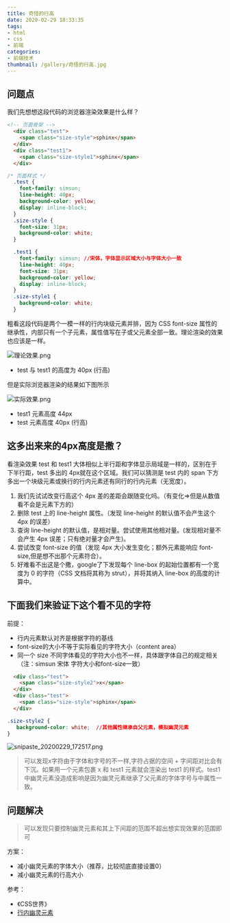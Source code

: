 ```yaml
---
title: 奇怪的行高
date: 2020-02-29 18:33:35
tags:
- html
- css
- 前端
categories:
- 前端技术
thumbnail: /gallery/奇怪的行高.jpg
---
```

## 问题点

我们先想想这段代码的浏览器渲染效果是什么样？

```html
<!-- 页面骨架 -->
  <div class="test">
    <span class="size-style">sphinx</span>
  </div>
  <div class="test1">
    <span class="size-style1">sphinx</span>
  </div>
```

```css
/* 页面样式 */
  .test {
    font-family: simsun;
    line-height: 40px;
    background-color: yellow;
    display: inline-block;
  }
  .size-style {
    font-size: 31px;
    background-color: white;
  }

  .test1 {
    font-family: simsun; //宋体，字体显示区域大小与字体大小一致
    line-height: 40px;
    font-size: 31px;
    background-color: yellow;
    display: inline-block;
  }
  .size-style1 {
    background-color: white;
  }
```

粗看这段代码是两个一模一样的行内块级元素并排，因为 CSS font-size 属性的继承性，内部只有一个子元素，属性值写在子或父元素全部一致。理论渲染的效果也应该是一样。

![理论效果.png](https://i.loli.net/2020/02/29/nxR3NHB9wcLMzkC.png)

- test 与 test1 的高度为 40px (行高)

但是实际浏览器渲染的结果如下图所示

![实际效果.png](https://i.loli.net/2020/02/29/Pxi9gE8Kqk2MVLb.png)

- test1 元素高度 44px
- test 元素高度 40px (行高)


## 这多出来来的4px高度是撒？

看渲染效果 test 和 test1 大体相似上半行距和字体显示局域是一样的，区别在于下半行距，test 多出的 4px就在这个区域。我们可以猜测是 test 内的 span 下方多出一个块级元素或换行的行内元素还有同行的行内元素（无宽度）。

1. 我们先试试改变行高这个 4px 差的差距会跟随变化吗。（有变化=>但是从数值看不会是元素下方的）
2. 删除 test 上的 line-height 属性。（发现 line-height 的默认值不会产生这个 4px 的误差）
3. 查询 line-height 的默认值，是相对量。尝试使用其他相对量。(发现相对量不会产生 4px 误差；只有绝对量才会产生)。
4. 尝试改变 font-size 的值（发现 4px 大小发生变化；额外元素能响应 font-size,但是想不出那个元素符合）。
5. 好难看不出这是个撒，google了下发现每个 line-box 的起始位置都有一个宽度为 0 的字符（CSS 文档将其称为 strut），并将其纳入 line-box 的高度的计算中。


## 下面我们来验证下这个看不见的字符

前提：
- 行内元素默认对齐是根据字符的基线
- font-size的大小不等于实际看见的字符大小（content area）
- 同一个 size 不同字体看见的字符大小也不一样，具体跟字体自己的规定相关（注：simsun 宋体 字符大小和font-size一致）


```html
  <div class="test">
    <span class="size-style2">x</span>
  </div>
  <div class="test">
    <span class="size-style">sphinx</span>
  </div>
```

```css
.size-style2 {
   background-color: white;  //其他属性继承自父元素，模拟幽灵元素
}
```


![snipaste_20200229_172517.png](https://i.loli.net/2020/02/29/6KvnGcF1tigOVUu.png)

> 可以发现x字符由于字体和字号的不一样,字符占据的空间 + 字间距对比会有下沉。如果用一个元素包裹 x 和 test1 元素就会渲染出 test1 的样式。test1 中幽灵元素没造成影响是因为幽灵元素继承了父元素的字体字号与<span>中属性一致​。​

## 问题解决

> 可以发现只要控制幽灵元素和其上下间距的范围不超出想实现效果的范围即可

方案：
- 减小幽灵元素的字体大小（推荐，比较彻底直接设置0）
- 减小幽灵元素的行高大小


参考：
- 《CSS世界》
- [行内幽灵元素](https://zhuanlan.zhihu.com/p/25808995)